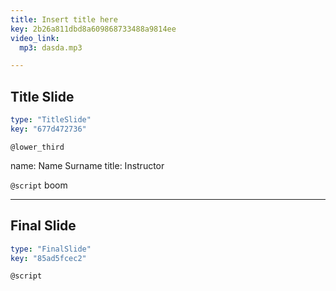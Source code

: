 ```yaml
---
title: Insert title here
key: 2b26a811dbd8a609868733488a9814ee
video_link:
  mp3: dasda.mp3

---
```

## Title Slide

```yaml
type: "TitleSlide"
key: "677d472736"
```

`@lower_third`

name: Name Surname
title: Instructor


`@script`
boom


---
## Final Slide

```yaml
type: "FinalSlide"
key: "85ad5fcec2"
```

`@script`


